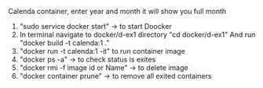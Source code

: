  Calenda container, enter year and month it will show you full month
 
 1. "sudo service docker start" -> to start Doocker
 2. In terminal navigate to docker/d-ex1 directory "cd docker/d-ex1"
 And run "docker build -t calenda:1 ."
 3. "docker run -t calenda:1 -it" to run container image
 4. "docker ps -a" -> to check status is exites
 5. "docker rmi -f image id or Name" -> to delete image
 6. "docker container prune" -> to remove all exited containers